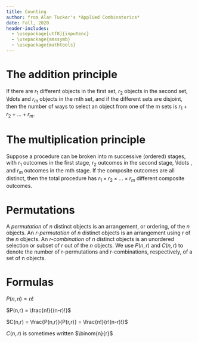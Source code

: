 ```yaml
---
title: Counting
author: from Alan Tucker's *Applied Combinatorics*
date: Fall, 2020
header-includes:
  - \usepackage[utf8]{inputenc}
  - \usepackage{amssymb}
  - \usepackage{mathtools}
---
```


# The addition principle

If there are $r_{1}$ different objects in the first set, $r_{2}$
objects in the second set, \ldots and $r_{m}$ objects in the mth set,
and if the different sets are disjoint, then the number of ways to
select an object from one of the m sets is $r_{1} + r_{2} + \ldots + r_{m}$.

# The multiplication principle

Suppose a procedure can be broken into m successive (ordered) stages, with
$r_{1}$ outcomes in the first stage, $r_{2}$ outcomes in the second stage,
\ldots , and $r_{m}$ outcomes in the mth stage. If the composite outcomes are all distinct, then the total procedure has
$r_{1} \times r_{2} \times  \ldots \times r_{m}$ different composite outcomes.

# Permutations

A *permutation* of *n* distinct objects is an arrangement, or
ordering, of the *n* objects. An *r-permutation* of
*n* distinct objects is an arrangement using *r* of the *n* objects. An *r-combination* of *n* distinct objects is an unordered selection or subset of *r* out of the *n* objects. We use $P(n,r)$ and $C(n,r)$ to denote the number of r-permutations and r-combinations, respectively, of a set of n objects.

# Formulas

$P(n,n) = n!$

$P(n,r) = \frac{n!}{(n-r)!}$

$C(n,r) = \frac{P(n,r)}{P(r,r)} = \frac{n!}{r!(n-r)!}$

$C(n,r)$ is sometimes written $\binom{n}{r}$

